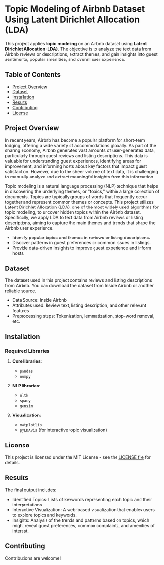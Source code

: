 # Topic Modeling of Airbnb Dataset Using Latent Dirichlet Allocation (LDA)

This project applies **topic modeling** on an Airbnb dataset using **Latent Dirichlet Allocation (LDA)**. The objective is to analyze the text data from Airbnb reviews or descriptions, extract themes, and gain insights into guest sentiments, popular amenities, and overall user experience.

## Table of Contents
- [Project Overview](#project-overview)
- [Dataset](#dataset)
- [Installation](#installation)
- [Results](#results)
- [Contributing](#contributing)
- [License](#license)

## Project Overview
In recent years, Airbnb has become a popular platform for short-term lodging, offering a wide variety of accommodations globally. As part of the sharing economy, Airbnb generates vast amounts of user-generated data, particularly through guest reviews and listing descriptions. This data is valuable for understanding guest experiences, identifying areas for improvement, and informing hosts about key factors that impact guest satisfaction. However, due to the sheer volume of text data, it is challenging to manually analyze and extract meaningful insights from this information.

Topic modeling is a natural language processing (NLP) technique that helps in discovering the underlying themes, or "topics," within a large collection of documents. Topics are typically groups of words that frequently occur together and represent common themes or concepts. This project utilizes Latent Dirichlet Allocation (LDA), one of the most widely used algorithms for topic modeling, to uncover hidden topics within the Airbnb dataset. Specifically, we apply LDA to text data from Airbnb reviews or listing descriptions, aiming to capture the main themes and trends that shape the Airbnb user experience.
- Identify popular topics and themes in reviews or listing descriptions.
- Discover patterns in guest preferences or common issues in listings.
- Provide data-driven insights to improve guest experience and inform hosts.

## Dataset
The dataset used in this project contains reviews and listing descriptions from Airbnb. You can download the dataset from Inside Airbnb or another reliable source.
- Data Source: Inside Airbnb
- Attributes used: Review text, listing description, and other relevant features
- Preprocessing steps: Tokenization, lemmatization, stop-word removal, etc.



## Installation
### Required Libraries

1. **Core libraries**: 
   - `pandas`
   - `numpy`

2. **NLP libraries**: 
   - `nltk`
   - `spacy`
   - `gensim`

3. **Visualization**:
   - `matplotlib`
   - `pyLDAvis` (for interactive topic visualization)
  

## License

This project is licensed under the MIT License - see the [LICENSE file](LICENSE) for details.



## Results

The final output includes:
- Identified Topics: Lists of keywords representing each topic and their interpretations.
- Interactive Visualization: A web-based visualization that enables users to explore topics and keywords.
- Insights: Analysis of the trends and patterns based on topics, which might reveal guest preferences, common complaints, and amenities of interest.

## Contributing

Contributions are welcome! 




